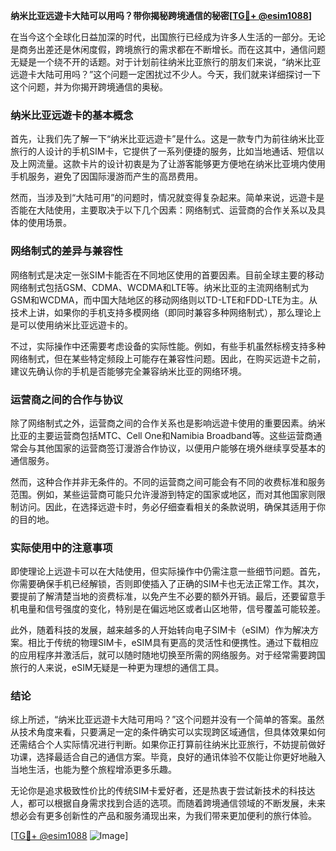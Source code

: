 **纳米比亚远遊卡大陆可以用吗？带你揭秘跨境通信的秘密[[TG💪+ @esim1088](https://t.me/s/esim1088)]**

在当今这个全球化日益加深的时代，出国旅行已经成为许多人生活的一部分。无论是商务出差还是休闲度假，跨境旅行的需求都在不断增长。而在这其中，通信问题无疑是一个绕不开的话题。对于计划前往纳米比亚旅行的朋友们来说，“纳米比亚远遊卡大陆可用吗？”这个问题一定困扰过不少人。今天，我们就来详细探讨一下这个问题，并为你揭开跨境通信的奥秘。

### 纳米比亚远遊卡的基本概念

首先，让我们先了解一下“纳米比亚远遊卡”是什么。这是一款专门为前往纳米比亚旅行的人设计的手机SIM卡，它提供了一系列便捷的服务，比如当地通话、短信以及上网流量。这款卡片的设计初衷是为了让游客能够更方便地在纳米比亚境内使用手机服务，避免了因国际漫游而产生的高昂费用。

然而，当涉及到“大陆可用”的问题时，情况就变得复杂起来。简单来说，远遊卡是否能在大陆使用，主要取决于以下几个因素：网络制式、运营商的合作关系以及具体的使用场景。

### 网络制式的差异与兼容性

网络制式是决定一张SIM卡能否在不同地区使用的首要因素。目前全球主要的移动网络制式包括GSM、CDMA、WCDMA和LTE等。纳米比亚的主流网络制式为GSM和WCDMA，而中国大陆地区的移动网络则以TD-LTE和FDD-LTE为主。从技术上讲，如果你的手机支持多模网络（即同时兼容多种网络制式），那么理论上是可以使用纳米比亚远遊卡的。

不过，实际操作中还需要考虑设备的实际性能。例如，有些手机虽然标榜支持多种网络制式，但在某些特定频段上可能存在兼容性问题。因此，在购买远遊卡之前，建议先确认你的手机是否能够完全兼容纳米比亚的网络环境。

### 运营商之间的合作与协议

除了网络制式之外，运营商之间的合作关系也是影响远遊卡使用的重要因素。纳米比亚的主要运营商包括MTC、Cell One和Namibia Broadband等。这些运营商通常会与其他国家的运营商签订漫游合作协议，以便用户能够在境外继续享受基本的通信服务。

然而，这种合作并非无条件的。不同的运营商之间可能会有不同的收费标准和服务范围。例如，某些运营商可能只允许漫游到特定的国家或地区，而对其他国家则限制访问。因此，在选择远遊卡时，务必仔细查看相关的条款说明，确保其适用于你的目的地。

### 实际使用中的注意事项

即使理论上远遊卡可以在大陆使用，但实际操作中仍需注意一些细节问题。首先，你需要确保手机已经解锁，否则即使插入了正确的SIM卡也无法正常工作。其次，要提前了解清楚当地的资费标准，以免产生不必要的额外开销。最后，还要留意手机电量和信号强度的变化，特别是在偏远地区或者山区地带，信号覆盖可能较差。

此外，随着科技的发展，越来越多的人开始转向电子SIM卡（eSIM）作为解决方案。相比于传统的物理SIM卡，eSIM具有更高的灵活性和便携性。通过下载相应的应用程序并激活后，就可以随时随地切换至所需的网络服务。对于经常需要跨国旅行的人来说，eSIM无疑是一种更为理想的通信工具。

### 结论

综上所述，“纳米比亚远遊卡大陆可用吗？”这个问题并没有一个简单的答案。虽然从技术角度来看，只要满足一定的条件确实可以实现跨区域通信，但具体效果如何还需结合个人实际情况进行判断。如果你正打算前往纳米比亚旅行，不妨提前做好功课，选择最适合自己的通信方案。毕竟，良好的通讯体验不仅能让你更好地融入当地生活，也能为整个旅程增添更多乐趣。

无论你是追求极致性价比的传统SIM卡爱好者，还是热衷于尝试新技术的科技达人，都可以根据自身需求找到合适的选项。而随着跨境通信领域的不断发展，未来想必会有更多创新性的产品和服务涌现出来，为我们带来更加便利的旅行体验。

[[TG💪+ @esim1088](https://t.me/s/esim1088) ![Image](https://i.postimg.cc/4NQfJmqS/Snipaste-2025-05-13-00-14-12.png)]